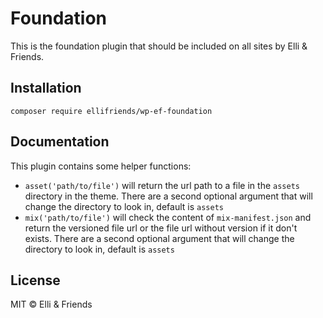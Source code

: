 # Foundation

This is the foundation plugin that should be included on all sites by Elli & Friends.

## Installation

```
composer require ellifriends/wp-ef-foundation
```

## Documentation

This plugin contains some helper functions:

- `asset('path/to/file')` will return the url path to a file in the `assets` directory in the theme. There are a second optional argument that will change the directory to look in, default is `assets`
- `mix('path/to/file')` will check the content of `mix-manifest.json` and return the versioned file url or the file url without version if it don't exists. There are a second optional argument that will change the directory to look in, default is `assets`

## License

MIT © Elli & Friends
